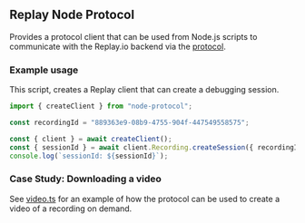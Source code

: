 ## Replay Node Protocol

Provides a protocol client that can be used from Node.js scripts to communicate with the Replay.io backend via the [protocol](https://replay.io/protocol).

### Example usage

This script, creates a Replay client that can create a debugging session.

```js
import { createClient } from "node-protocol";

const recordingId = "889363e9-08b9-4755-904f-447549558575";

const { client } = await createClient();
const { sessionId } = await client.Recording.createSession({ recordingId });
console.log(`sessionId: ${sessionId}`);
```

### Case Study: Downloading a video

See [video.ts](https://github.com/replayio/devtools/blob/main/pages/api/video.ts) for an example of how the protocol can be used to create a video of a recording on demand.
